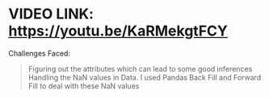 # VIDEO LINK: https://youtu.be/KaRMekgtFCY

Challenges Faced:
> Figuring out the attributes which can lead to some good inferences
> Handling the NaN values in Data. I used Pandas Back Fill and Forward Fill to deal with these NaN values
